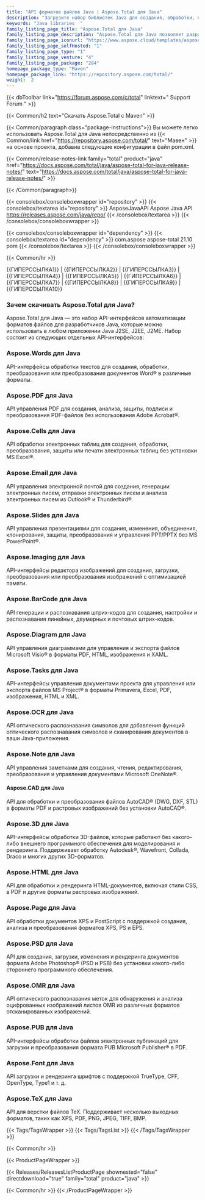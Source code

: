 ```yaml
---
title: "API форматов файлов Java | Aspose.Total для Java"
description: "Загрузите набор библиотек Java для создания, обработки, преобразования, рендеринга и печати файлов Microsoft Word, Excel, PowerPoint, Outlook, Publisher, Visio, Project и OneNote. Пакет также включает API для форматов файлов PDF, Photoshop, CAD, GIS и 3D, а также API для штрих-кодов, OCR и OMR."
keywords: "Java libraries  "
family_listing_page_title: "Aspose.Total для Java"
family_listing_page_description: "Aspose.Total для Java позволяет разработчикам создавать невероятно универсальные системы обработки файлов, способные обрабатывать более 100 популярных форматов файлов. Разработчики приложений Java SE или EE могут расширять свои приложения с помощью возможности загрузки, создания, изменения, рендеринга и взаимного преобразования файлов из Microsoft Office, OpenOffice, Visio, Project, CAD и многих других широко используемых категорий форматов."
family_listing_page_iconurl: "https://www.aspose.cloud/templates/aspose/App_Themes/V3/images/total/272x272/aspose_total-for-java-min.png"
family_listing_page_selfHosted: "1"
family_listing_page_type: "1"
family_listing_page_venture: "4"
family_listing_page_package: "284"
homepage_package_type: "Maven"
homepage_package_link: "https://repository.aspose.com/total/"
weight:  2
---
```


{{< dbToolbar link="https://forum.aspose.com/c/total" linktext=" Support Forum " >}}

{{< Common/h2 text="Скачать Aspose.Total с Maven"  >}}

{{< Common/paragraph class="package-instructions">}}
Вы можете легко использовать Aspose.Total для Java непосредственно из
{{< Common/link href="https://repository.aspose.com/total/" text="Мавен"  >}}на основе проекта, добавив следующие конфигурации в файл pom.xml.

{{< Common/release-notes-link family="total" product="java" href="https://docs.aspose.com/total/java/aspose-total-for-java-release-notes/" text="https://docs.aspose.com/total/java/aspose-total-for-java-release-notes/"  >}}

{{< /Common/paragraph>}}

{{< consolebox/consoleboxwrapper id="repository" >}}
   {{< consolebox/textarea id="repository" >}}
      <repository>
         <id>AsposeJavaAPI</id>
         <name>Aspose Java API</name>
         <url>https://releases.aspose.com/java/repo/</url>
      </repository>
   {{< /consolebox/textarea >}}
{{< /consolebox/consoleboxwrapper >}}

{{< consolebox/consoleboxwrapper id="dependency" >}}
   {{< consolebox/textarea id="dependency" >}}
      <dependency>
         <groupId>com.aspose</groupId>
         <artifactId>aspose-total</artifactId>
         <version>21.10</version>
         <type>pom</type>
      </dependency>
   {{< /consolebox/textarea >}}
{{< /consolebox/consoleboxwrapper >}}

{{< Common/hr >}}

{{ГИПЕРССЫЛКА1}} | {{ГИПЕРССЫЛКА2}} | {{ГИПЕРССЫЛКА3}} | {{ГИПЕРССЫЛКА4}} | {{ГИПЕРССЫЛКА5}} | {{ГИПЕРССЫЛКА6}} | {{ГИПЕРССЫЛКА7}} | {{ГИПЕРССЫЛКА8}} | {{ГИПЕРССЫЛКА9}} | {{ГИПЕРССЫЛКА10}}

### Зачем скачивать Aspose.Total для Java?

Aspose.Total для Java — это набор API-интерфейсов автоматизации форматов файлов для разработчиков Java, которые можно использовать в любом приложении Java J2SE, J2EE, J2ME. Набор состоит из следующих отдельных API-интерфейсов:

### Aspose.Words для Java

API-интерфейсы обработки текстов для создания, обработки, преобразования или преобразования документов Word® в различные форматы.

### Aspose.PDF для Java

API управления PDF для создания, анализа, защиты, подписи и преобразования PDF-файлов без использования Adobe Acrobat®.

### Aspose.Cells для Java

API обработки электронных таблиц для создания, обработки, преобразования, защиты или печати электронных таблиц без установки MS Excel®.

### Aspose.Email для Java
API управления электронной почтой для создания, генерации электронных писем, отправки электронных писем и анализа электронных писем из Outlook® и Thunderbird®.

### Aspose.Slides для Java

API управления презентациями для создания, изменения, объединения, клонирования, защиты, преобразования и управления PPT/PPTX без MS PowerPoint®.

### Aspose.Imaging для Java

API-интерфейсы редактора изображений для создания, загрузки, преобразования или преобразования изображений с оптимизацией памяти.

### Aspose.BarCode для Java

API генерации и распознавания штрих-кодов для создания, настройки и распознавания линейных, двумерных и почтовых штрих-кодов.

### Aspose.Diagram для Java

API управления диаграммами для управления и экспорта файлов Microsoft Visio® в форматы PDF, HTML, изображения и XAML.

### Aspose.Tasks для Java

API-интерфейсы управления документами проекта для управления или экспорта файлов MS Project® в форматы Primavera, Excel, PDF, изображения, HTML и XML.

### Aspose.OCR для Java

API оптического распознавания символов для добавления функций оптического распознавания символов и сканирования документов в ваши Java-приложения.

### Aspose.Note для Java

API управления заметками для создания, чтения, редактирования, преобразования и управления документами Microsoft OneNote®.

#### Aspose.CAD для Java

API для обработки и преобразования файлов AutoCAD® (DWG, DXF, STL) в форматы PDF и растровых изображений без установки AutoCAD®.

### Aspose.3D для Java

API-интерфейсы обработки 3D-файлов, которые работают без какого-либо внешнего программного обеспечения для моделирования и рендеринга. Поддерживает обработку Autodesk®, Wavefront, Collada, Draco и многих других 3D-форматов.

### Aspose.HTML для Java

API для обработки и рендеринга HTML-документов, включая стили CSS, в PDF и другие форматы растровых изображений.

### Aspose.Page для Java

API обработки документов XPS и PostScript с поддержкой создания, анализа и преобразования форматов XPS, PS и EPS.

### Aspose.PSD для Java

API для создания, загрузки, изменения и рендеринга документов формата Adobe Photoshop® (PSD и PSB) без установки какого-либо стороннего программного обеспечения.

### Aspose.OMR для Java

API оптического распознавания меток для обнаружения и анализа оцифрованных изображений листов OMR из различных форматов отсканированных изображений.

### Aspose.PUB для Java

API-интерфейсы обработки файлов электронных публикаций для загрузки и преобразования формата PUB Microsoft Publisher® в PDF.

### Aspose.Font для Java

API загрузки и рендеринга шрифтов с поддержкой TrueType, CFF, OpenType, Type1 и т. д.

### Aspose.TeX для Java

API для верстки файлов TeX. Поддерживает несколько выходных форматов, таких как XPS, PDF, PNG, JPEG, TIFF, BMP.

{{< Tags/TagsWrapper >}}
 {{< Tags/TagsList >}}
{{< /Tags/TagsWrapper >}}

{{< Common/hr >}}

{{< ProductPageWrapper >}}
<!-- ReleasesListProductPage-->
   {{< Releases/ReleasesListProductPage shownested="false"  directdownload="true" family="total" product="java" >}}
<!-- /ReleasesListProductPage-->
{{< Common/hr >}}
{{< /ProductPageWrapper >}}

